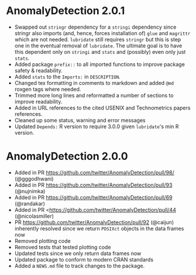 # AnomalyDetection 2.0.1

* Swapped out `stringr` dependency for a `stringi` dependency since stringr also
  imports (and, hence, forces installation of) `glue` and `magrittr` which are not needed.
  `lubridate` still requires `stringr` but this is step one in the eventual removal
  of `lubridate`. The ultimate goal is to have this dependent only on `stringi`
  and `stats` and (possibly) even only just `stats`.
* Added package `prefix::` to all imported functions to improve package
  safety & readability.
* Added `stats` to the `Imports:` in `DESCRIPTION`.
* Changed tex formatting in comments to markdown and added `@md` roxgen tags
  where needed.
* Trimmed more long lines and reformatted a number of sections to improve
  readability.
* Added in URL references to the cited USENIX and Technometrics papers references.
* Cleaned up some status, warning and error messages
* Updated `Depends:` R version to require 3.0.0 given `lubridate`'s min R version.

# AnomalyDetection 2.0.0

* Added in PR <https://github.com/twitter/AnomalyDetection/pull/98/> (@gggodhwani)
* Added in PR <https://github.com/twitter/AnomalyDetection/pull/93> (@nujnimka)
* Added in PR <https://github.com/twitter/AnomalyDetection/pull/69> (@randakar)
* Added in PR <https://github.com/twitter/AnomalyDetection/pull/44 (@nicolasmiller)
* PR <https://github.com/twitter/AnomalyDetection/pull/92> (@caijun) inherently resolved
  since we return `POSIXct` objects in the data frames now
* Removed plotting code
* Removed tests that tested plotting code
* Updated tests since we only return data frames now
* Updated package to conform to modern CRAN standards
* Added a `NEWS.md` file to track changes to the package.
